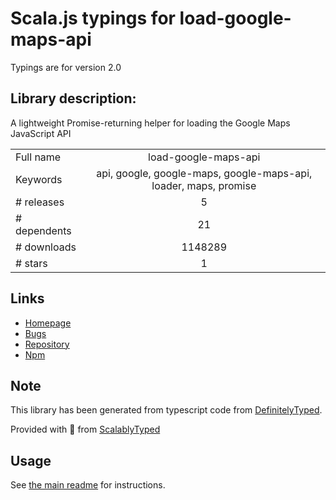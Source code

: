 
# Scala.js typings for load-google-maps-api

Typings are for version 2.0

## Library description:
A lightweight Promise-returning helper for loading the Google Maps JavaScript API

|                    |                 |
| ------------------ | :-------------: |
| Full name          | load-google-maps-api |
| Keywords           | api, google, google-maps, google-maps-api, loader, maps, promise |
| # releases         | 5 |
| # dependents       | 21 |
| # downloads        | 1148289 |
| # stars            | 1 |

## Links
- [Homepage](https://github.com/yuanqing/load-google-maps-api#readme)
- [Bugs](https://github.com/yuanqing/load-google-maps-api/issues)
- [Repository](https://github.com/yuanqing/load-google-maps-api)
- [Npm](https://www.npmjs.com/package/load-google-maps-api)
    


## Note
This library has been generated from typescript code from [DefinitelyTyped](https://definitelytyped.org).

Provided with :purple_heart: from [ScalablyTyped](https://github.com/oyvindberg/ScalablyTyped)

## Usage
See [the main readme](../../readme.md) for instructions.


